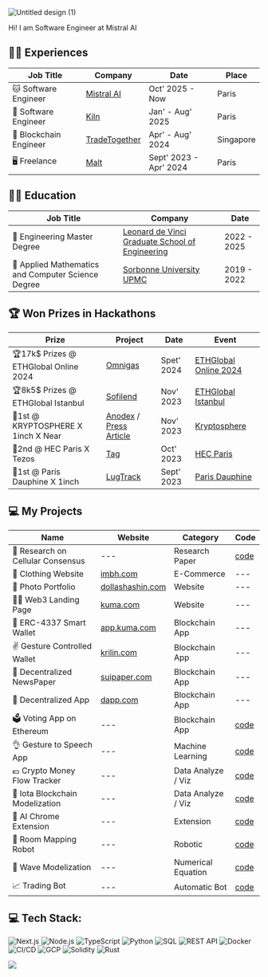 ![Untitled design (1)](https://github.com/user-attachments/assets/34a85477-148e-40a5-a182-c4ef3c13e7ac)

Hi!
I am Software Engineer at Mistral AI 

<h2> 🧑‍💻 Experiences</h2>

| Job Title | Company | Date | Place |
| --- | --- | --- | --- |
| 🐱 Software Engineer | [Mistral AI](https://mistral.ai/) | Oct' 2025 - Now | Paris |
| 💸 Software Engineer | [Kiln](https://kiln.fi/) | Jan' - Aug' 2025 | Paris |
| 👾 Blockchain Engineer | [TradeTogether](https://tradetogether.com/) | Apr' - Aug' 2024 | Singapore |
| 🖥️ Freelance | [Malt](https://www.malt.fr/) | Sept' 2023 - Apr' 2024 | Paris |

<h2> 🧑‍🏫 Education</h2>

| Job Title | Company | Date |
| --- | --- | --- |
| 🤖 Engineering Master Degree | [Leonard de Vinci Graduate School of Engineering](https://www.esilv.fr/en/) | 2022 - 2025 |
| 📐 Applied Mathematics and Computer Science Degree | [Sorbonne University UPMC ](https://www.sorbonne-universite.fr/sorbonne-universite-campus-pierre-et-marie-curie) | 2019 - 2022 |



<h2>🏆 Won Prizes in Hackathons</h2>

| Prize | Project | Date | Event |
| --- | --- | --- | --- |
| 🏆17k$ Prizes @ ETHGlobal Online 2024 | [Omnigas](https://ethglobal.com/showcase/omnigas-cqg1m) | Spet' 2024 | [ETHGlobal Online 2024](https://ethglobal.com/) |
| 🏆8k5$ Prizes @ ETHGlobal Istanbul | [Sofilend](https://ethglobal.com/showcase/sofilend-fajeu) | Nov' 2023 | [ETHGlobal Istanbul](https://ethglobal.com/) |
| 🥇1st @ KRYPTOSPHERE X 1inch X Near | [Anodex](https://github.com/Shimadakunn/Anodex) / [Press Article](https://www.emlv.fr/ise-promo-2025-remporte-trois-prix-lors-du-hackathon-de-linstitut-des-crypto-actifs/) | Nov' 2023 | [Kryptosphere](https://twitter.com/KRYPTOSPHERE) |
| 🥈2nd @ HEC Paris X Tezos | [Tag](https://github.com/Shimadakunn/TAG-HEC-Hackathon) | Oct' 2023 | [HEC Paris](https://www.hec.edu/fr) |
| 🥇1st @ Paris Dauphine X 1inch | [LugTrack](https://github.com/Shimadakunn/LugTrack) | Sept' 2023 | [Paris Dauphine](https://dauphine.psl.eu/) |

<h2>💻 My Projects</h2>

| Name | Website | Category | Code |
| --- | --- | --- | --- |
| 🔬 Research on Cellular Consensus | --- | Research Paper | [code](https://github.com/Shimaadakunn/Cellular_consensus) |
| 👘 Clothing Website |[imbh.com](https://imbh.vercel.app/) | E-Commerce | --- |
| 📸 Photo Portfolio | [dollashashin.com](https://www.dollashashin.com/) | Website | --- |
| 🐻‍❄️ Web3 Landing Page  | [kuma.com](https://kuma-landing-2.vercel.app/) | Website | --- |
| 🐻 ERC-4337 Smart Wallet | [app.kuma.com](https://kuma-beta.vercel.app/) | Blockchain App | --- |
| ✌ Gesture Controlled Wallet | [krilin.com](https://krilin.vercel.app/) | Blockchain App | --- |
| 📰 Decentralized NewsPaper | [suipaper.com](https://suipaper.vercel.app/) | Blockchain App | --- |
| 🔗 Decentralized App | [dapp.com](https://first-dapp-self.vercel.app/) | Blockchain App | --- |
| 🗳️ Voting App on Ethereum | --- | Blockchain App | [code](https://github.com/Shimadakunn/Etherum-Voting) |
| 👌 Gesture to Speech App | --- | Machine Learning | [code](https://github.com/Shimadakunn/Hand-Gesture-Recognition) |
| 💶 Crypto Money Flow Tracker | --- | Data Analyze / Viz | [code](https://github.com/Shimadakunn/TxTracker) |
| 📐 Iota Blockchain Modelization | --- | Data Analyze / Viz | [code](https://github.com/Shimaadakunn/IOTA-Tangle) |
| 🤖 AI Chrome Extension | --- | Extension | [code](https://github.com/Shimadakunn/isGPT) |
| 🚙 Room Mapping Robot | --- | Robotic | [code](https://github.com/ejovo13/Projet-Robot) |
| 🎸 Wave Modelization | --- | Numerical Equation | [code](https://github.com/Shimadakunn/Guitare-string-disturbance) |
| 📈 Trading Bot | --- | Automatic Bot | [code](https://github.com/Shimadakunn/autogrid-trading-bot) |  
  
<h2> 💻 Tech Stack:</h2>

![Next.js](https://img.shields.io/badge/Next.js-000000?style=for-the-badge&logo=nextdotjs&logoColor=white)
![Node.js](https://img.shields.io/badge/Node.js-339933?style=for-the-badge&logo=nodedotjs&logoColor=white)
![TypeScript](https://img.shields.io/badge/TypeScript-3178C6?style=for-the-badge&logo=typescript&logoColor=white)
![Python](https://img.shields.io/badge/Python-3776AB?style=for-the-badge&logo=python&logoColor=white)
![SQL](https://img.shields.io/badge/SQL-4479A1?style=for-the-badge&logo=postgresql&logoColor=white)
![REST API](https://img.shields.io/badge/REST%20API-ff7f50?style=for-the-badge&logo=api&logoColor=white)
![Docker](https://img.shields.io/badge/Docker-2496ED?style=for-the-badge&logo=docker&logoColor=white)
![CI/CD](https://img.shields.io/badge/CI%2FCD-3C873A?style=for-the-badge&logo=githubactions&logoColor=white)
![GCP](https://img.shields.io/badge/GCP-4285F4?style=for-the-badge&logo=googlecloud&logoColor=white)
![Solidity](https://img.shields.io/badge/Solidity-363636?style=for-the-badge&logo=solidity&logoColor=white)
![Rust](https://img.shields.io/badge/Rust-000000?style=for-the-badge&logo=rust&logoColor=white)

![](https://komarev.com/ghpvc/?username=Shimadakunn&label=VISITORS)

